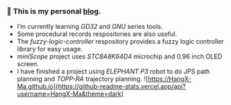 ### 🚀 This is my personal [blog](https://HangX-Ma.github.io). 
- I’m currently learning _GD32_ and _GNU_ series tools.
- Some procedural records respositories are also useful.
- The _fuzzy-logic-controller_ respository provides a fuzzy logic controller library for easy usage.
- _miniScope_ project uses _STC8A8K64D4_ microchip and 0.96 inch OLED screen. 
- I have finished a project using _ELEPHANT P3_ robot to do _JPS_ path planning and _TOPP-RA_ trajectory planning.
![https://HangX-Ma.github.io](https://github-readme-stats.vercel.app/api?username=HangX-Ma&theme=dark) 


<!--
**HangX-Ma/HangX-Ma** is a ✨ _special_ ✨ repository because its `README.md` (this file) appears on your GitHub profile.

Here are some ideas to get you started:

- 🔭 I’m currently working on ...
- 🌱 I’m currently learning ...
- 👯 I’m looking to collaborate on ...
- 🤔 I’m looking for help with ...
- 💬 Ask me about ...
- 📫 How to reach me: ...
- 😄 Pronouns: ...
- ⚡ Fun fact: ...
-->
